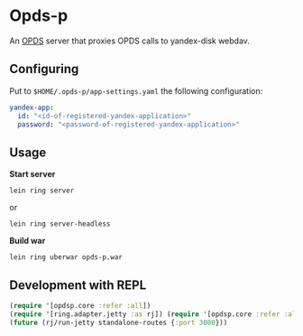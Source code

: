 # Opds-p

An [OPDS](http://opds-spec.org/) server that proxies OPDS calls to yandex-disk webdav.

## Configuring

Put to `$HOME/.opds-p/app-settings.yaml` the following configuration:

```yaml
yandex-app:
  id: "<id-of-registered-yandex-application>"
  password: "<password-of-registered-yandex-application>"
```


## Usage

**Start server**

    lein ring server

or

    lein ring server-headless

**Build war**

    lein ring uberwar opds-p.war
    
## Development with REPL

```clojure
(require '[opdsp.core :refer :all])
(require '[ring.adapter.jetty :as rj]) (require '[opdsp.core :refer :all])
(future (rj/run-jetty standalone-routes {:port 3000}))
```